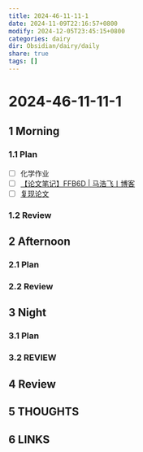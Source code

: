 ```yaml
---
title: 2024-46-11-11-1
date: 2024-11-09T22:16:57+0800
modify: 2024-12-05T23:45:15+0800
categories: dairy
dir: Obsidian/dairy/daily
share: true
tags: []
---
```


# 2024-46-11-11-1

## 1 Morning

### 1.1 Plan

- [ ] 化学作业
- [ ] [【论文笔记】FFB6D | 马浩飞丨博客](https://www.mahaofei.com/post/d027527.html)
- [ ] [复现论文](%E5%A4%8D%E7%8E%B0%E8%AE%BA%E6%96%87.md)

### 1.2 Review

## 2 Afternoon

### 2.1 Plan

### 2.2 Review

## 3 Night

### 3.1 Plan

### 3.2 REVIEW

## 4 Review

## 5 THOUGHTS

## 6 LINKS